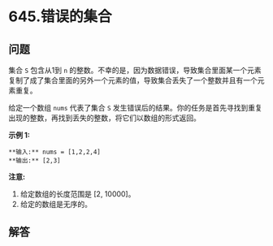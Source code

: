 # 645.错误的集合

## 问题

集合 `S` 包含从1到 `n` 的整数。不幸的是，因为数据错误，导致集合里面某一个元素复制了成了集合里面的另外一个元素的值，导致集合丢失了一个整数并且有一个元素重复。

给定一个数组 `nums` 代表了集合 `S` 发生错误后的结果。你的任务是首先寻找到重复出现的整数，再找到丢失的整数，将它们以数组的形式返回。

**示例 1:**

```
**输入:** nums = [1,2,2,4]
**输出:** [2,3]

```

**注意:**

1. 给定数组的长度范围是 [2, 10000]。
2. 给定的数组是无序的。



## 解答

